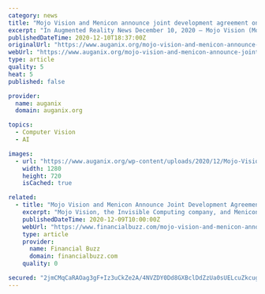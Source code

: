 ```yaml
---
category: news
title: "Mojo Vision and Menicon announce joint development agreement on Augmented Reality smart contact lens products"
excerpt: "In Augmented Reality News December 10, 2020 – Mojo Vision (Mojo), developers of the ‘Mojo Lens’ augmented reality (AR) smart contact lens, and Menicon, a Japan-based contact lens"
publishedDateTime: 2020-12-10T18:37:00Z
originalUrl: "https://www.auganix.org/mojo-vision-and-menicon-announce-joint-development-agreement-on-augmented-reality-smart-contact-lens-products/"
webUrl: "https://www.auganix.org/mojo-vision-and-menicon-announce-joint-development-agreement-on-augmented-reality-smart-contact-lens-products/"
type: article
quality: 5
heat: 5
published: false

provider:
  name: auganix
  domain: auganix.org

topics:
  - Computer Vision
  - AI

images:
  - url: "https://www.auganix.org/wp-content/uploads/2020/12/Mojo-Vision-Menicon.jpg"
    width: 1280
    height: 720
    isCached: true

related:
  - title: "Mojo Vision and Menicon Announce Joint Development Agreement on Smart Contact Lens Products"
    excerpt: "Mojo Vision, the Invisible Computing company, and Menicon, Japan’s first and largest contact lens manufacturer,"
    publishedDateTime: 2020-12-09T10:00:00Z
    webUrl: "https://www.financialbuzz.com/mojo-vision-and-menicon-announce-joint-development-agreement-on-smart-contact-lens-products/"
    type: article
    provider:
      name: Financial Buzz
      domain: financialbuzz.com
    quality: 0

secured: "2jmCMqCaRAOag3gF+Iz3uCkZe2A/4NVZDY0Dd8GXBclDdZzUa0sUELcuZkcug9W0nMwbb58xhkvJKTQxKQ6IxE4Qyz7Th0WA3pYMyArqFwZXJirbiBF99KWGis4VzKECfcPH5RK3S5NIad2UQko7Qo0qhMUUv7glRNLxqidjeA1rgeof+rGmM8INPjHvGETJgGya7jfcvqaBICXDm2q9M1IoOWJTMfe/RmG9LqXcXwrITwTNKlmBGlB9yAb5Wf6uu36+mt9W6y+vaQpDWO/F1SD3sDlN6RHsbXtZrZih98v6F4D5eIG7x8MPWnA9QmdkCM8Q2CpMJq3xEAwdpuqP5m3uxSAUXI0YwP4HjV/S0aw=;erx1WewkW2WR6F2//K7+hw=="
---
```


